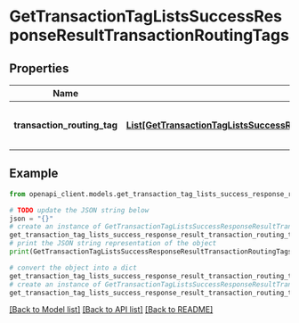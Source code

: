 # GetTransactionTagListsSuccessResponseResultTransactionRoutingTags


## Properties

Name | Type | Description | Notes
------------ | ------------- | ------------- | -------------
**transaction_routing_tag** | [**List[GetTransactionTagListsSuccessResponseResultTransactionRoutingTagsTransactionRoutingTagInner]**](GetTransactionTagListsSuccessResponseResultTransactionRoutingTagsTransactionRoutingTagInner.md) | A list of transaction routing tags. | 

## Example

```python
from openapi_client.models.get_transaction_tag_lists_success_response_result_transaction_routing_tags import GetTransactionTagListsSuccessResponseResultTransactionRoutingTags

# TODO update the JSON string below
json = "{}"
# create an instance of GetTransactionTagListsSuccessResponseResultTransactionRoutingTags from a JSON string
get_transaction_tag_lists_success_response_result_transaction_routing_tags_instance = GetTransactionTagListsSuccessResponseResultTransactionRoutingTags.from_json(json)
# print the JSON string representation of the object
print(GetTransactionTagListsSuccessResponseResultTransactionRoutingTags.to_json())

# convert the object into a dict
get_transaction_tag_lists_success_response_result_transaction_routing_tags_dict = get_transaction_tag_lists_success_response_result_transaction_routing_tags_instance.to_dict()
# create an instance of GetTransactionTagListsSuccessResponseResultTransactionRoutingTags from a dict
get_transaction_tag_lists_success_response_result_transaction_routing_tags_from_dict = GetTransactionTagListsSuccessResponseResultTransactionRoutingTags.from_dict(get_transaction_tag_lists_success_response_result_transaction_routing_tags_dict)
```
[[Back to Model list]](../README.md#documentation-for-models) [[Back to API list]](../README.md#documentation-for-api-endpoints) [[Back to README]](../README.md)


